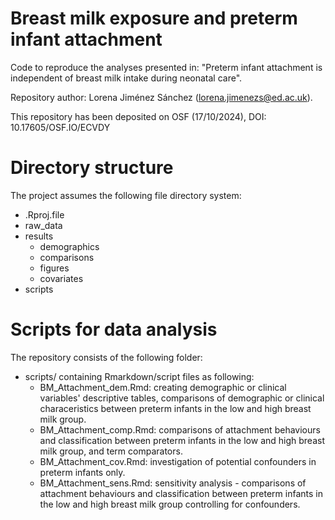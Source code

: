 # Breast milk exposure and preterm infant attachment

Code to reproduce the analyses presented in: "Preterm infant attachment is independent of breast milk intake during neonatal care".

Repository author: Lorena Jiménez Sánchez (lorena.jimenezs@ed.ac.uk).

This repository has been deposited on OSF (17/10/2024), DOI: 10.17605/OSF.IO/ECVDY


# Directory structure

The project assumes the following file directory system:
- 	.Rproj.file
- 	raw_data
- 	results
	- 	demographics
	- 	comparisons
	- 	figures
	- 	covariates
- 	scripts

# Scripts for data analysis

The repository consists of the following folder:

- 	scripts/ containing Rmarkdown/script files as following:
	- 	BM_Attachment_dem.Rmd: creating demographic or clinical variables' descriptive tables, comparisons of demographic or clinical characeristics between preterm infants in the low and high breast milk group.
	- 	BM_Attachment_comp.Rmd: comparisons of attachment behaviours and classification between preterm infants in the low and high breast milk group, and term comparators.
	- 	BM_Attachment_cov.Rmd: investigation of potential confounders in preterm infants only.
	- 	BM_Attachment_sens.Rmd: sensitivity analysis - comparisons of attachment behaviours and classification between preterm infants in the low and high breast milk group controlling for confounders.
